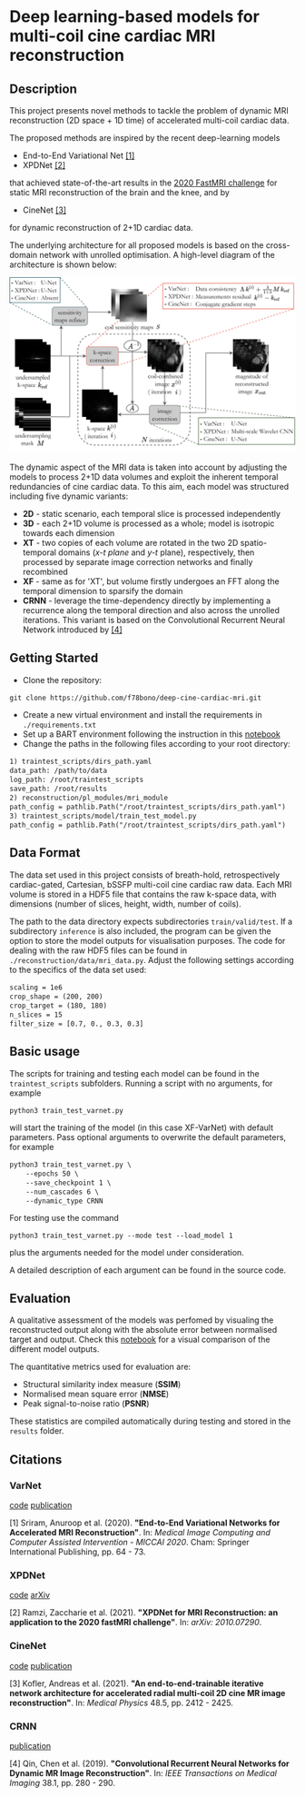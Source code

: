 # Deep learning-based models for multi-coil cine cardiac MRI reconstruction
## Description

This project presents novel methods to tackle the problem of dynamic MRI
reconstruction (2D space + 1D time) of accelerated multi-coil cardiac data.

The proposed methods are inspired by the recent deep-learning models
- End-to-End Variational Net [[1]](#VarNet)
- XPDNet [[2]](#XPDNet)

that achieved state-of-the-art results in the [2020 FastMRI challenge](https://fastmri.org/leaderboards/challenge/)
for static MRI reconstruction of the brain and the knee, and by
- CineNet [[3]](#CineNet)

for dynamic reconstruction of 2+1D cardiac data.

The underlying architecture for all proposed models is based on the cross-domain
network with unrolled optimisation. A high-level diagram of the architecture is
shown below:

<img src="./docs/crossnet.png" width="850"/>

The dynamic aspect of the MRI data is taken into account by adjusting the models
to process 2+1D data volumes and exploit the inherent temporal redundancies of
cine cardiac data. To this aim, each model was structured including five dynamic
variants:
- **2D** - static scenario, each temporal slice is processed independently
- **3D** - each 2+1D volume is processed as a whole; model is isotropic towards
each dimension
- **XT** - two copies of each volume are rotated in the two 2D spatio-temporal
domains (*x-t plane* and *y-t* plane), respectively, then processed by separate
image correction networks and finally recombined
- **XF** - same as for 'XT', but volume firstly undergoes an FFT along the temporal
dimension to sparsify the domain
- **CRNN** - leverage the time-dependency directly by implementing a recurrence
along the temporal direction and also across the unrolled iterations. This variant
is based on the Convolutional Recurrent Neural Network introduced by [[4]](#CRNN)

## Getting Started
- Clone the repository:
```
git clone https://github.com/f78bono/deep-cine-cardiac-mri.git
```
- Create a new virtual environment and install the requirements in `./requirements.txt`
- Set up a BART environment following the instruction in this [notebook](./notebooks/BART_setup.ipynb)
- Change the paths in the following files according to your root directory:
```
1) traintest_scripts/dirs_path.yaml
data_path: /path/to/data
log_path: /root/traintest_scripts
save_path: /root/results
2) reconstruction/pl_modules/mri_module
path_config = pathlib.Path("/root/traintest_scripts/dirs_path.yaml")
3) traintest_scripts/model/train_test_model.py
path_config = pathlib.Path("/root/traintest_scripts/dirs_path.yaml")
```

## Data Format
The data set used in this project consists of breath-hold, retrospectively
cardiac-gated, Cartesian, bSSFP multi-coil cine cardiac raw data. Each MRI volume
is stored in a HDF5 file that contains the raw k-space data, with dimensions
(number of slices, height, width, number of coils).

The path to the data directory expects subdirectories `train/valid/test`. If a
subdirectory `inference` is also included, the program can be given the option
to store the model outputs for visualisation purposes. The code for dealing with
the raw HDF5 files can be found in `./reconstruction/data/mri_data.py`. Adjust the
following settings according to the specifics of the data set used:
```
scaling = 1e6
crop_shape = (200, 200)
crop_target = (180, 180)
n_slices = 15
filter_size = [0.7, 0., 0.3, 0.3]
```

## Basic usage
The scripts for training and testing each model can be found in the `traintest_scripts` 
subfolders. Running a script with no arguments, for example
```
python3 train_test_varnet.py
``` 
will start the training of the model (in this case XF-VarNet) with default parameters.
Pass optional arguments to overwrite the default parameters, for example
```
python3 train_test_varnet.py \
    --epochs 50 \
    --save_checkpoint 1 \
    --num_cascades 6 \
    --dynamic_type CRNN
```
For testing use the command
```
python3 train_test_varnet.py --mode test --load_model 1
```
plus the arguments needed for the model under consideration.

A detailed description of each argument can be found in the source code.

## Evaluation
A qualitative assessment of the models was perfomed by visualing the reconstructed
output along with the absolute error between normalised target and output. Check this
[notebook](./notebooks/reconstruction_visualisation.ipynb) for a visual comparison of
the different model outputs.

The quantitative metrics used for evaluation are:
- Structural similarity index measure (**SSIM**)
- Normalised mean square error (**NMSE**)
- Peak signal-to-noise ratio (**PSNR**)

These statistics are compiled automatically during testing and stored in the `results`
folder.

## Citations
### VarNet
[code](https://github.com/facebookresearch/fastMRI) [publication](https://link.springer.com/chapter/10.1007/978-3-030-59713-9_7)

[1] Sriram, Anuroop et al. (2020). **"End-to-End Variational Networks for Accelerated MRI Reconstruction"**. In: *Medical Image Computing and Computer Assisted Intervention - MICCAI 2020*. Cham: Springer International Publishing, pp. 64 - 73.

### XPDNet
[code](https://github.com/zaccharieramzi/fastmri-reproducible-benchmark) [arXiv](https://arxiv.org/abs/2010.07290)

[2] Ramzi, Zaccharie et al. (2021). **"XPDNet for MRI Reconstruction: an application to the 2020 fastMRI challenge"**. In: *arXiv: 2010.07290*.

### CineNet
[code](https://github.com/koflera/DynamicRadCineMRI) [publication](https://aapm.onlinelibrary.wiley.com/doi/10.1002/mp.14809)

[3] Kofler, Andreas et al. (2021). **"An end-to-end-trainable iterative network architecture for accelerated radial multi-coil 2D cine MR image reconstruction"**. In: *Medical Physics* 48.5, pp. 2412 - 2425.

### CRNN
[publication](https://ieeexplore.ieee.org/document/8425639/)

[4] Qin, Chen et al. (2019). **"Convolutional Recurrent Neural Networks for Dynamic MR Image Reconstruction"**. In: *IEEE Transactions on Medical Imaging* 38.1, pp. 280 - 290.
